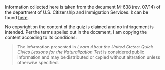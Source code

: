 Information collected here is taken from the document 
M-638 (rev. 07/14) of the department of U.S. Citizenship 
and Immigration Services. It can be found 
<a href="https://www.uscis.gov/sites/default/files/USCIS/Office%20of%20Citizenship/Citizenship%20Resource%20Center%20Site/Publications/PDFs/M-638_red.pdf">here</a>.

No copyright on the content of the quiz is claimed and no infringement 
is intended. Per the terms spelled out in the document, I am copying the 
content according to its conditions:

>The information presented in _Learn About the United States: Quick Civics Lessons 
for the Naturalization Test_ is considered public information and may be 
distributed or copied without alteration unless otherwise specified.